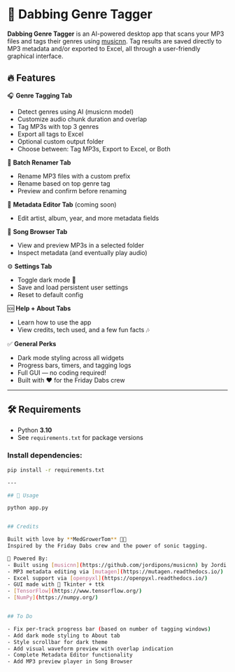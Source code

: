 # 🎵 Dabbing Genre Tagger

**Dabbing Genre Tagger** is an AI-powered desktop app that scans your MP3 files and tags their genres using [musicnn](https://github.com/jordipons/musicnn). Tag results are saved directly to MP3 metadata and/or exported to Excel, all through a user-friendly graphical interface.

## 🔥 Features

🎧 **Genre Tagging Tab**
- Detect genres using AI (musicnn model)
- Customize audio chunk duration and overlap
- Tag MP3s with top 3 genres
- Export all tags to Excel
- Optional custom output folder
- Choose between: Tag MP3s, Export to Excel, or Both

🧹 **Batch Renamer Tab**
- Rename MP3 files with a custom prefix
- Rename based on top genre tag
- Preview and confirm before renaming

📝 **Metadata Editor Tab** (coming soon)
- Edit artist, album, year, and more metadata fields

📁 **Song Browser Tab**
- View and preview MP3s in a selected folder
- Inspect metadata (and eventually play audio)

⚙️ **Settings Tab**
- Toggle dark mode 🌙
- Save and load persistent user settings
- Reset to default config

🆘 **Help + About Tabs**
- Learn how to use the app
- View credits, tech used, and a few fun facts 🎶

✅ **General Perks**
- Dark mode styling across all widgets
- Progress bars, timers, and tagging logs
- Full GUI — no coding required!
- Built with ❤️ for the Friday Dabs crew

---

## 🛠️ Requirements

- Python **3.10**
- See `requirements.txt` for package versions

### Install dependencies:
```bash
pip install -r requirements.txt

---

## 🚀 Usage

python app.py


## Credits

Built with love by **MedGrowerTom** 🌿💨  
Inspired by the Friday Dabs crew and the power of sonic tagging.

🧠 Powered By:
- Built using [musicnn](https://github.com/jordipons/musicnn) by Jordi Pons
- MP3 metadata editing via [mutagen](https://mutagen.readthedocs.io/)
- Excel support via [openpyxl](https://openpyxl.readthedocs.io/)
- GUI made with 🍃 Tkinter + ttk
- [TensorFlow](https://www.tensorflow.org/)
- [NumPy](https://numpy.org/)


## To Do

- Fix per-track progress bar (based on number of tagging windows)
- Add dark mode styling to About tab
- Style scrollbar for dark theme
- Add visual waveform preview with overlap indication
- Complete Metadata Editor functionality
- Add MP3 preview player in Song Browser
